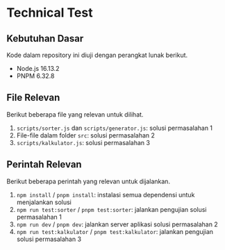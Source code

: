 # Technical Test

## Kebutuhan Dasar

Kode dalam repository ini diuji dengan perangkat lunak berikut.
- Node.js 16.13.2
- PNPM 6.32.8

## File Relevan

Berikut beberapa file yang relevan untuk dilihat.
1. `scripts/sorter.js` dan `scripts/generator.js`: solusi permasalahan 1
2. File-file dalam folder `src`: solusi permasalahan 2
3. `scripts/kalkulator.js`: solusi permasalahan 3

## Perintah Relevan

Berikut beberapa perintah yang relevan untuk dijalankan.
1. `npm install` / `pnpm install`: instalasi semua dependensi untuk menjalankan solusi
2. `npm run test:sorter` / `pnpm test:sorter`: jalankan pengujian solusi permasalahan 1
3. `npm run dev` / `pnpm dev`: jalankan server aplikasi solusi permasalahan 2
4. `npm run test:kalkulator` / `pnpm test:kalkulator`: jalankan pengujian solusi permasalahan 3